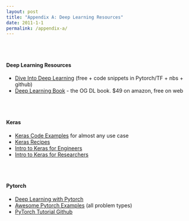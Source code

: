```yaml
---
layout: post
title: "Appendix A: Deep Learning Resources"
date: 2011-1-1
permalink: /appendix-a/
---
```

<br><br>
#### Deep Learning Resources
- [Dive Into Deep Learning](http://d2l.ai/index.html) (free + code snippets in Pytorch/TF + nbs + github)
- [Deep Learning Book](http://d2l.ai/index.html) - the OG DL book. $49 on amazon, free on web

<br><br>
#### Keras
- [Keras Code Examples](https://keras.io/examples/) for almost any use case
- [Keras Recipes](https://keras.io/examples/keras_recipes/)
- [Intro to Keras for Engineers](https://keras.io/getting_started/intro_to_keras_for_engineers/)
- [Intro to Keras for Researchers](https://keras.io/getting_started/intro_to_keras_for_researchers/)

<br><br>
#### Pytorch
- [Deep Learning with Pytorch](https://pytorch.org/assets/deep-learning/Deep-Learning-with-PyTorch.pdf)
- [Awesome Pytorch Examples](https://github.com/bharathgs/Awesome-pytorch-list) (all problem types)
- [PyTorch Tutorial Github](https://github.com/MorvanZhou/PyTorch-Tutorial)

